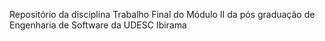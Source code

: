 Repositório da disciplina Trabalho Final do Módulo II da pós graduação de Engenharia de Software da UDESC Ibirama